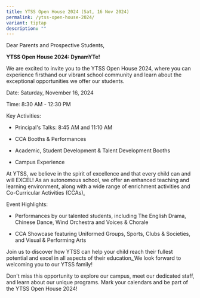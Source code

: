 ```yaml
---
title: YTSS Open House 2024 (Sat, 16 Nov 2024)
permalink: /ytss-open-house-2024/
variant: tiptap
description: ""
---
```

<p>Dear Parents and Prospective Students,</p>
<p><strong>YTSS Open House 2024: DynamYTe!</strong>
</p>
<p>We are excited to invite you to the YTSS Open House 2024, where you can
experience firsthand our vibrant school community and learn about the exceptional
opportunities we offer our students.</p>
<p>Date: Saturday, November 16, 2024⁠⁠​</p>
<p>Time: 8:30 AM - 12:30 PM⁠⁠​</p>
<p>Key Activities:</p>
<ul data-tight="true" class="tight">
<li>
<p>Principal's Talks: 8:45 AM and 11:10 AM⁠⁠​</p>
</li>
<li>
<p>CCA Booths &amp; Performances⁠⁠​</p>
</li>
<li>
<p>Academic, Student Development &amp; Talent Development Booths</p>
</li>
<li>
<p>Campus Experience⁠⁠​</p>
</li>
</ul>
<p>At YTSS, we believe in the spirit of excellence and that every child can
and will EXCEL! As an autonomous school, we offer an enhanced teaching
and learning environment, along with a wide range of enrichment activities
and Co-Curricular Activities (CCAs)⁠<a href="https://www.notion.so/YTSS-Open-House-2024-11309d433b98802b8531fa835c76a831?pvs=53#11309d433b98805f90bad478c6026411" class="notion-citation-mention-token notion-text-mention-token notion-focusable-token notion-enable-hover" rel="noopener noreferrer nofollow" target="_blank">.</a>
</p>
<p>Event Highlights:</p>
<ul data-tight="true" class="tight">
<li>
<p>Performances by our talented students, including The English Drama, Chinese
Dance⁠⁠​, Wind Orchestra and Voices &amp; Chorale</p>
</li>
<li>
<p>CCA Showcase featuring Uniformed Groups, Sports, Clubs &amp; Societies,
and Visual &amp; Performing Arts⁠⁠​</p>
</li>
</ul>
<p>Join us to discover how YTSS can help your child reach their fullest potential
and excel in all aspects of their education⁠<a href="https://www.notion.so/YTSS-Open-House-2024-11309d433b98802b8531fa835c76a831?pvs=53#11309d433b98809892b2edd21a0a118f" class="notion-citation-mention-token notion-text-mention-token notion-focusable-token notion-enable-hover" rel="noopener noreferrer nofollow" target="_blank">. </a>We
look forward to welcoming you to our YTSS family!</p>
<p>Don't miss this opportunity to explore our campus, meet our dedicated
staff, and learn about our unique programs. Mark your calendars and be
part of the YTSS Open House 2024!</p>